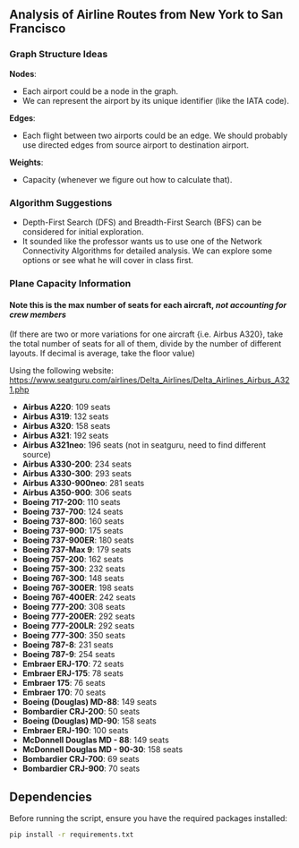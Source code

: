 ## Analysis of Airline Routes from New York to San Francisco

### Graph Structure Ideas

**Nodes**:
- Each airport could be a node in the graph.
- We can represent the airport by its unique identifier (like the IATA code).

**Edges**: 
- Each flight between two airports could be an edge. We should probably use directed edges from source airport to destination airport.

**Weights**:
- Capacity (whenever we figure out how to calculate that).

### Algorithm Suggestions

- Depth-First Search (DFS) and Breadth-First Search (BFS) can be considered for initial exploration.
- It sounded like the professor wants us to use one of the Network Connectivity Algorithms for detailed analysis. We can explore some options or see what he will cover in class first.

### Plane Capacity Information
#### Note this is the **max** number of seats for each aircraft, _not accounting for crew members_
(If there are two or more variations for one aircraft {i.e. Airbus A320}, take the total number of seats for all of them, divide by
the number of different layouts. If decimal is average, take the floor value)

Using the following website: https://www.seatguru.com/airlines/Delta_Airlines/Delta_Airlines_Airbus_A321.php

- **Airbus A220**: 109 seats
- **Airbus A319**: 132 seats
- **Airbus A320**: 158 seats
- **Airbus A321**: 192 seats
- **Airbus A321neo**: 196 seats (not in seatguru, need to find different source)
- **Airbus A330-200**: 234 seats
- **Airbus A330-300**: 293 seats
- **Airbus A330-900neo**: 281 seats
- **Airbus A350-900**: 306 seats
- **Boeing 717-200**: 110 seats
- **Boeing 737-700**: 124 seats
- **Boeing 737-800**: 160 seats
- **Boeing 737-900**: 175 seats
- **Boeing 737-900ER**: 180 seats
- **Boeing 737-Max 9**: 179 seats
- **Boeing 757-200**: 162 seats
- **Boeing 757-300**: 232 seats
- **Boeing 767-300**: 148 seats
- **Boeing 767-300ER**: 198 seats
- **Boeing 767-400ER**: 242 seats
- **Boeing 777-200**: 308 seats
- **Boeing 777-200ER**: 292 seats
- **Boeing 777-200LR**: 292 seats
- **Boeing 777-300**: 350 seats
- **Boeing 787-8**: 231 seats
- **Boeing 787-9**: 254 seats
- **Embraer ERJ-170**: 72 seats
- **Embraer ERJ-175**: 78 seats
- **Embraer 175**: 76 seats
- **Embraer 170**: 70 seats
- **Boeing (Douglas) MD-88**: 149 seats
- **Bombardier CRJ-200**: 50 seats
- **Boeing (Douglas) MD-90**: 158 seats
- **Embraer ERJ-190**: 100 seats
- **McDonnell Douglas MD - 88**: 149 seats
- **McDonnell Douglas MD - 90-30**: 158 seats
- **Bombardier CRJ-700**: 69 seats
- **Bombardier CRJ-900**: 70 seats

## Dependencies

Before running the script, ensure you have the required packages installed:
```bash
pip install -r requirements.txt
```
